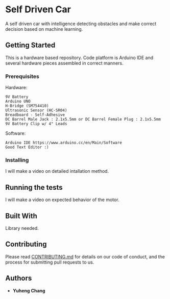 # Self Driven Car

A self driven car with intelligence detecting obstacles and make correct decision based on machine learning.

## Getting Started

This is a hardware based repository. Code platform is Arduino IDE and several hardware pieces assembled in correct manners.

### Prerequisites

Hardware:
```
9V Battery 
Arduino UNO
H-Bridge (SM754410)
Ultrasonic Sensor (HC-SR04)
Breadboard - Self-Adhesive
DC Barrel Male Jack : 2.1x5.5mm or DC Barrel Female Plug : 2.1x5.5mm
9V Battery Clip w/ 4" Leads
```
Software:

```
Arduino IDE https://www.arduino.cc/en/Main/Software
Good Text Editor :)
```

### Installing

I will make a video on detailed intallation method.

## Running the tests

I will make a video on expected behavior of the motor.

## Built With

<!-- * [Dropwizard](http://www.dropwizard.io/1.0.2/docs/) - The web framework used
* [Maven](https://maven.apache.org/) - Dependency Management
* [ROME](https://rometools.github.io/rome/) - Used to generate RSS Feeds -->
Library needed.

## Contributing

Please read [CONTRIBUTING.md](https://gist.github.com/PurpleBooth/b24679402957c63ec426) for details on our code of conduct, and the process for submitting pull requests to us.

## Authors

* **Yuheng Chang**

